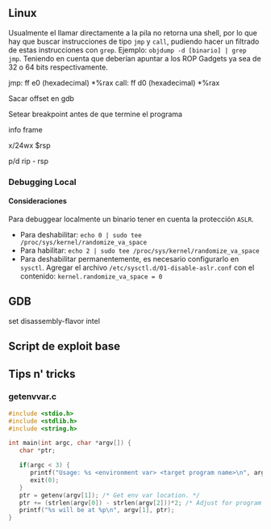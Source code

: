 ## Linux

Usualmente el llamar directamente a la pila no retorna una shell, por lo que hay que buscar instrucciones de tipo `jmp` y `call`, pudiendo hacer un filtrado de estas instrucciones con `grep`. Ejemplo: `objdump -d [binario] | grep jmp`. Teniendo en cuenta que deberían apuntar a los ROP Gadgets ya sea de 32 o 64 bits respectivamente.

jmp: ff e0 (hexadecimal) *%rax
call: ff d0 (hexadecimal) *%rax

Sacar offset en gdb

Setear breakpoint antes de que termine el programa

info frame

x/24wx $rsp

p/d rip - rsp

### Debugging Local

#### Consideraciones

Para debuggear localmente un binario tener en cuenta la protección `ASLR`.
- Para deshabilitar: `echo 0 | sudo tee /proc/sys/kernel/randomize_va_space`
- Para habilitar: `echo 2 | sudo tee /proc/sys/kernel/randomize_va_space`
- Para deshabilitar permanentemente, es necesario configurarlo en `sysctl`. Agregar el archivo `/etc/sysctl.d/01-disable-aslr.conf` con el contenido: `kernel.randomize_va_space = 0`

## GDB

set disassembly-flavor intel

## Script de exploit base

## Tips n' tricks


### getenvvar.c

```c
#include <stdio.h>
#include <stdlib.h>
#include <string.h>

int main(int argc, char *argv[]) {
   char *ptr;

   if(argc < 3) {
      printf("Usage: %s <environment var> <target program name>\n", argv[0]);
      exit(0);
   }
   ptr = getenv(argv[1]); /* Get env var location. */
   ptr += (strlen(argv[0]) - strlen(argv[2]))*2; /* Adjust for program name. */
   printf("%s will be at %p\n", argv[1], ptr);
}
```